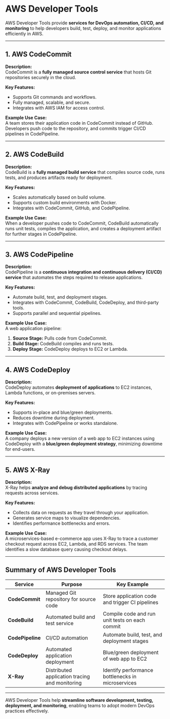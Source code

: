 # AWS Developer Tools

AWS Developer Tools provide **services for DevOps automation, CI/CD, and monitoring** to help developers build, test, deploy, and monitor applications efficiently in AWS.

---

## 1. AWS CodeCommit

**Description:**  
CodeCommit is a **fully managed source control service** that hosts Git repositories securely in the cloud.

**Key Features:**
- Supports Git commands and workflows.
- Fully managed, scalable, and secure.
- Integrates with AWS IAM for access control.

**Example Use Case:**  
A team stores their application code in CodeCommit instead of GitHub. Developers push code to the repository, and commits trigger CI/CD pipelines in CodePipeline.

---

## 2. AWS CodeBuild

**Description:**  
CodeBuild is a **fully managed build service** that compiles source code, runs tests, and produces artifacts ready for deployment.

**Key Features:**
- Scales automatically based on build volume.
- Supports custom build environments with Docker.
- Integrates with CodeCommit, GitHub, and CodePipeline.

**Example Use Case:**  
When a developer pushes code to CodeCommit, CodeBuild automatically runs unit tests, compiles the application, and creates a deployment artifact for further stages in CodePipeline.

---

## 3. AWS CodePipeline

**Description:**  
CodePipeline is a **continuous integration and continuous delivery (CI/CD) service** that automates the steps required to release applications.

**Key Features:**
- Automate build, test, and deployment stages.
- Integrates with CodeCommit, CodeBuild, CodeDeploy, and third-party tools.
- Supports parallel and sequential pipelines.

**Example Use Case:**  
A web application pipeline:
1. **Source Stage:** Pulls code from CodeCommit.
2. **Build Stage:** CodeBuild compiles and runs tests.
3. **Deploy Stage:** CodeDeploy deploys to EC2 or Lambda.

---

## 4. AWS CodeDeploy

**Description:**  
CodeDeploy automates **deployment of applications** to EC2 instances, Lambda functions, or on-premises servers.

**Key Features:**
- Supports in-place and blue/green deployments.
- Reduces downtime during deployment.
- Integrates with CodePipeline or works standalone.

**Example Use Case:**  
A company deploys a new version of a web app to EC2 instances using CodeDeploy with a **blue/green deployment strategy**, minimizing downtime for end-users.

---

## 5. AWS X-Ray

**Description:**  
X-Ray helps **analyze and debug distributed applications** by tracing requests across services.

**Key Features:**
- Collects data on requests as they travel through your application.
- Generates service maps to visualize dependencies.
- Identifies performance bottlenecks and errors.

**Example Use Case:**  
A microservices-based e-commerce app uses X-Ray to trace a customer checkout request across EC2, Lambda, and RDS services. The team identifies a slow database query causing checkout delays.

---

## Summary of AWS Developer Tools

| Service             | Purpose                                               | Key Example                                          |
|---------------------|-------------------------------------------------------|-----------------------------------------------------|
| **CodeCommit**       | Managed Git repository for source code             | Store application code and trigger CI pipelines    |
| **CodeBuild**        | Automated build and test service                     | Compile code and run unit tests on each commit     |
| **CodePipeline**     | CI/CD automation                                     | Automate build, test, and deployment stages       |
| **CodeDeploy**       | Automated application deployment                     | Blue/green deployment of web app to EC2           |
| **X-Ray**            | Distributed application tracing and monitoring      | Identify performance bottlenecks in microservices |

---

AWS Developer Tools help **streamline software development, testing, deployment, and monitoring**, enabling teams to adopt modern DevOps practices effectively.

